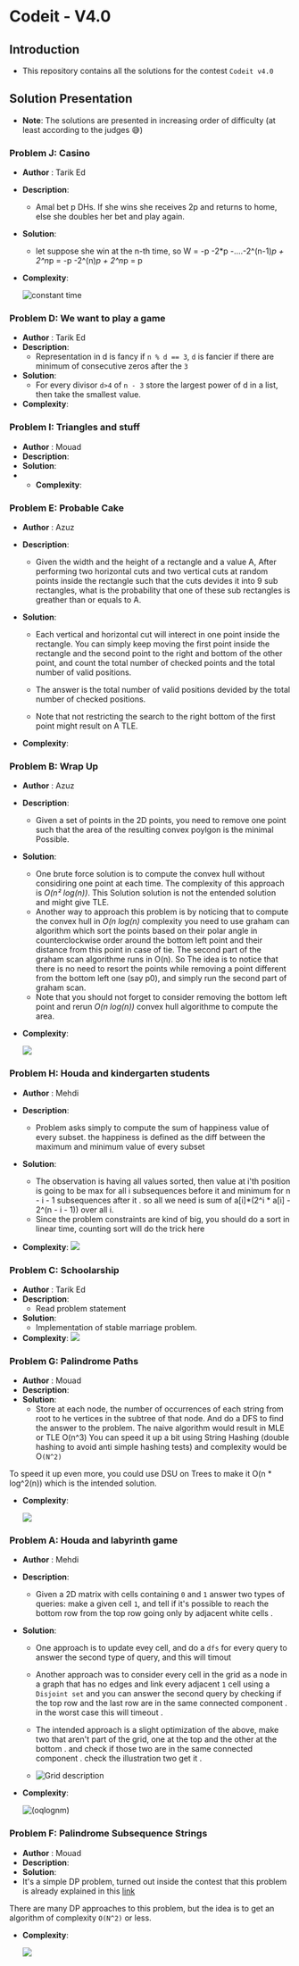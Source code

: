 # Codeit - V4.0

## Introduction

- This repository contains all the solutions for the contest `Codeit v4.0`

## Solution Presentation

- **Note**: The solutions are presented in increasing order of difficulty (at least according to the judges 😅)

### Problem J:  Casino

- **Author** : Tarik Ed
- **Description**:
  - Amal bet p DHs. If she wins she receives 2p and returns to home, else she doubles her bet and play again.
- **Solution**:
  - let suppose she win at the n-th time, so W = -p -2*p -....-2^(n-1)*p + 2^n*p = -p -2^(n)*p + 2^n*p = p
- **Complexity**:

  ![constant time](etc/o1.png)

### Problem D: We want to play a game
- **Author** : Tarik Ed
- **Description**:
  - Representation in d is fancy if `n % d == 3`, `d` is fancier if there are minimum of consecutive zeros after the `3`
- **Solution**:
  - For every divisor `d>4` of `n - 3` store the largest power of d in a list, then take the smallest value.
- **Complexity**:

### Problem I: Triangles and stuff
- **Author** : Mouad
- **Description**:
- **Solution**:
- - **Complexity**:

### Problem E: Probable Cake
- **Author** : Azuz
- **Description**:
  - Given the width and the height of a rectangle and a value A, After performing two horizontal cuts and two vertical cuts at random points inside the rectangle such that the cuts devides it into 9 sub rectangles, what is the probability that one of these sub rectangles is greather than or equals to A.

- **Solution**:
  - Each vertical and horizontal cut will interect in one point inside the rectangle. You can simply keep moving the first point inside the rectangle and the second point to the right and bottom of the other point, and count the total number of checked points and the total number of valid positions.

  - The answer is the total number of valid positions devided by the total number of checked positions.

  - Note that not restricting the search to the right bottom of the first point might result on A TLE.

- **Complexity**:

### Problem B: Wrap Up

- **Author** : Azuz
- **Description**:
  - Given a set of points in the 2D points, you need to remove one point such that the area of the resulting convex poylgon is the minimal Possible.
- **Solution**:
  - One brute force solution is to compute the convex hull without considiring one point at each time. The complexity of this approach is _O(n² log(n))_. This Solution solution is not the entended solution and might give TLE.
  - Another way to approach this problem is by noticing that to compute the convex hull in _O(n log(n)_ complexity you need to use graham can algorithm which sort the points based on their polar angle in counterclockwise order around the bottom left point and their distance from this point in case of tie. The second part of the graham scan algorithme runs in O(n). So The idea is to notice that there is no need to resort the points while removing a point different from the bottom left one (say p0), and simply run the second part of graham scan.
  - Note that you should not forget to consider removing the bottom left point and rerun _O(n log(n))_ convex hull algorithme to compute the area.
- **Complexity**:

  ![](etc/on2.png)

### Problem H: Houda and kindergarten students
- **Author** : Mehdi
- **Description**:
  - Problem asks simply to compute the sum of happiness value of every subset. the happiness is defined as the diff between the maximum and minimum value of every subset

- **Solution**:
  - The observation is having all values sorted, then value at i'th position is going to be max for all i subsequences before it and minimum for n - i - 1 subsequences after it . so all we need is sum of a[i]*(2^i * a[i] - 2^(n - i - 1)) over all i.
  - Since the problem constraints are kind of big, you should do a sort in linear time, counting sort will do the trick here

- **Complexity**:
  ![](etc/on.png)

### Problem C: Schoolarship

- **Author** : Tarik Ed
- **Description**:
    - Read problem statement
- **Solution**:
    - Implementation of stable marriage problem.
- **Complexity**:
  ![](etc/on2.png)

### Problem G: Palindrome Paths

- **Author** : Mouad
- **Description**:
- **Solution**:
    - Store at each node, the number of occurrences of each string from root to he vertices in the subtree of that node.
And do a DFS to find the answer to the problem. The naive algorithm would result in MLE or TLE O(n^3)
You can speed it up a bit using String Hashing (double hashing to avoid anti simple hashing tests) and complexity would be O`(N^2)`

To speed it up even more, you could use DSU on Trees to make it O(n * log^2(n)) which is the intended solution.

- **Complexity**:


  ![](etc/onlogn.png)

### Problem A: Houda and labyrinth game

- **Author** : Mehdi
- **Description**:
  - Given a 2D matrix with cells containing `0` and `1` answer two types of queries: make a given cell `1`, and tell if
    it's possible to reach the bottom row from the top row going only by adjacent white cells .

- **Solution**:
  - One approach is to update evey cell, and do a `dfs` for every query to answer the second type of query, and this will timout
  - Another approach was to consider every cell in the grid as a node in a graph that has no edges and link every adjacent
    `1` cell using a `Disjoint set` and you can answer the second query by checking if the top row and the last row are in the
    same connected component . in the worst case this will timeout .
  - The intended approach is a slight optimization of the above, make two that aren't part of the grid, one at the top and the other at the bottom . and check if those two are in the same connected component . check the illustration two get it .


  - ![Grid description](etc/grid.png)

- **Complexity**:


  ![(oqlognm)](etc/oqlognm.png)

### Problem F: Palindrome Subsequence Strings

- **Author** : Mouad
- **Description**:
- **Solution**:
- It's a simple DP problem, turned out inside the contest that this problem is already explained in this [link](https://www.geeksforgeeks.org/count-palindromic-subsequence-given-string/)

There are many DP approaches to this problem, but the idea is to get an algorithm of complexity `O(N^2)` or less.

- **Complexity**:


  ![](etc/on2.png)



